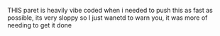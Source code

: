 THIS paret is heavily vibe coded when i needed to push this as fast as possible, its very sloppy so I just wanetd to warn you, it was more of needing to get it done